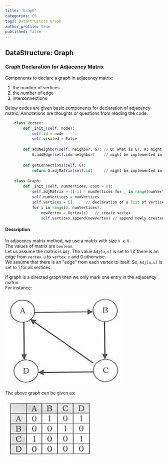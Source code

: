 ```yaml
---
title: 'Graph'
categories: CS
tags: Datastructure Graph
author_profile: true
published: false
---
```

## DataStructure: Graph

### Graph Declaration for Adjacency Matrix

Components to declare a graph in adjacency matrix:
1) the number of vertices
2) the number of edge  
3) interconnections

Below codes are given basic components for declaration of adjacency matrix. Annotations are thoughts or questions from reading the code.

```python
    class Vertex:
        def _init_(self, node):
            self.id = node
            self.visited = False
            
        def addNeighbor(self, neighbor, G): // Q: what is G?, A: might be Graph, graph will draw edge from current node to neighbor node.
            G.addEdge(self.idm neighbor)    // might be implemented in Graph
            
        def getConnections(self, G):
            return G.adjMatrix[self.id]     // might be implemented in Graph
    
    class Graph:
        def _init_(self, numVertices, cost = 0):
            self.adjMatrix = [[-1] * numVertices for _ in range(numVertices)] // declaration of adjacency matrix
            self.numVertices = numVertices
            self.vertices = []      // declaration of a list of vertices, Q: but for what?
            for i in range(0, numVertices): 
                newVertex = Vertex(i)   // create vertex 
                self.vertices.append(newVertex) // append newly created vertex into a list
```
#### Description

In adjacency matrix method, we use a matrix with size ```V x V```.   
The values of matrix are ```boolean```.   
Let us assume the matrix is ```Adj```. The value ```Adj[u,v]``` is set to 1 if there is an edge from `vertex u` to `vertex v` and 0 otherwise.   
We assume that there is an "edge" from each vertex to itself. So, `Adj[u,u]` is set to 1 for all vertices.

If graph is a directed graph then we only mark one entry in the adjacency matrix.   
For instance:

![img.png](image/directGraphEx_1.png)![]()

The above graph can be given as:

![img_1.png](image/directGraphEx_2.png)
